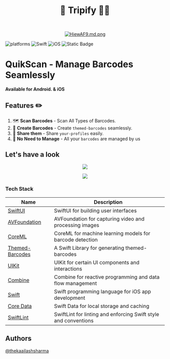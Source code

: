 
<h1 align="center">  Tripify 🏴‍☠️ </h1> <br>
<p align="center">
  <a href="https://github.com/thekaailashsharma/QuikScan-iOS/assets/61358755/a3bcb65a-5281-46e7-8364-b29f7e21944e">
    <img src="https://github.com/thekaailashsharma/QuikScan-iOS/assets/61358755/a3bcb65a-5281-46e7-8364-b29f7e21944e" alt="HiewAF9.md.png" border="0">
  </a
</p>


![platforms](https://img.shields.io/badge/platforms-iPhone%20%7C%20iPad-lightgre)
![Swift](https://img.shields.io/badge/swift-F54A2A?style=for-the-badge&logo=swift&logoColor=white)
![iOS](https://img.shields.io/badge/iOS-000000?style=for-the-badge&logo=ios&logoColor=white)
![Static Badge](https://img.shields.io/badge/Firebase-black?style=for-the-badge&logo=firebase&logoColor=%23FFCA28&labelColor=black)



# QuikScan - Manage Barcodes Seamlessly
**Available for Android. & iOS**


## Features ✏️

1. 🗺  **Scan Barcodes** - Scan All Types of Barcodes.
2. 📱 **Create Barcodes** - Create `themed-barcodes` seamlessly.
3. 📅  **Share them** - Share `your-profiles` easily.
4. 🧭  **No Need to Manage** - All your `barcodes` are managed by us




## Let's have a look

<p align="center">
  <a href="https://github.com/thekaailashsharma/QuikScan-iOS/assets/61358755/788ac769-bb7c-4d16-a1b4-e93c7b1c40cd">
    <img src="https://github.com/thekaailashsharma/QuikScan-iOS/assets/61358755/788ac769-bb7c-4d16-a1b4-e93c7b1c40cd" border="0"></a>
</p>

<p align="center">
  <a href="https://github.com/thekaailashsharma/QuikScan-iOS/assets/61358755/ef2f8802-7a65-49cd-a90b-e256d5551b1c">
    <img src="https://github.com/thekaailashsharma/QuikScan-iOS/assets/61358755/ef2f8802-7a65-49cd-a90b-e256d5551b1c" border="0"></a>
</p>



### Tech Stack
| Name | Description |
| --- | --- |
| [SwiftUI](https://developer.apple.com/xcode/swiftui/) | SwiftUI for building user interfaces |
| [AVFoundation](https://developer.apple.com/av-foundation/) | AVFoundation for capturing video and processing images |
| [CoreML](https://developer.apple.com/documentation/coreml) | CoreML for machine learning models for barcode detection |
| [Themed-Barcodes](https://github.com/dragonf/qrcode) | A Swift Library for generating themed-barcodes |
| [UIKit](https://developer.apple.com/documentation/uikit) | UIKit for certain UI components and interactions |
| [Combine](https://developer.apple.com/documentation/combine) | Combine for reactive programming and data flow management |
| [Swift](https://developer.apple.com/swift/) | Swift programming language for iOS app development |
| [Core Data](https://developer.apple.com/documentation/swiftdata) | Swift Data for local storage and caching |
| [SwiftLint](https://github.com/realm/SwiftLint) | SwiftLint for linting and enforcing Swift style and conventions |



## Authors

[@thekaailashsharma](https://linkedin.com/in/thekaailashsharma)





